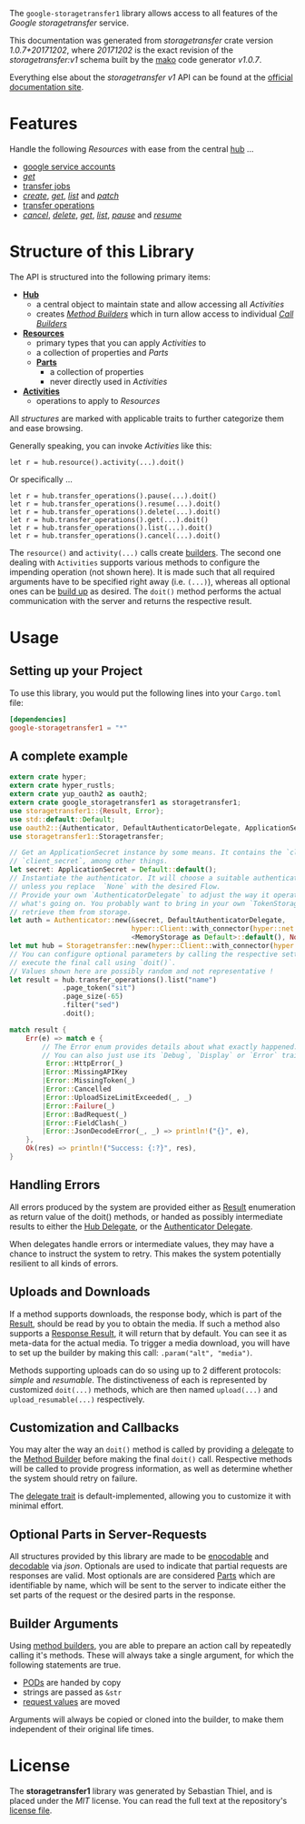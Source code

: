 <!---
DO NOT EDIT !
This file was generated automatically from 'src/mako/api/README.md.mako'
DO NOT EDIT !
-->
The `google-storagetransfer1` library allows access to all features of the *Google storagetransfer* service.

This documentation was generated from *storagetransfer* crate version *1.0.7+20171202*, where *20171202* is the exact revision of the *storagetransfer:v1* schema built by the [mako](http://www.makotemplates.org/) code generator *v1.0.7*.

Everything else about the *storagetransfer* *v1* API can be found at the
[official documentation site](https://cloud.google.com/storage/transfer).
# Features

Handle the following *Resources* with ease from the central [hub](https://docs.rs/google-storagetransfer1/1.0.7+20171202/google_storagetransfer1/struct.Storagetransfer.html) ... 

* [google service accounts](https://docs.rs/google-storagetransfer1/1.0.7+20171202/google_storagetransfer1/struct.GoogleServiceAccount.html)
 * [*get*](https://docs.rs/google-storagetransfer1/1.0.7+20171202/google_storagetransfer1/struct.GoogleServiceAccountGetCall.html)
* [transfer jobs](https://docs.rs/google-storagetransfer1/1.0.7+20171202/google_storagetransfer1/struct.TransferJob.html)
 * [*create*](https://docs.rs/google-storagetransfer1/1.0.7+20171202/google_storagetransfer1/struct.TransferJobCreateCall.html), [*get*](https://docs.rs/google-storagetransfer1/1.0.7+20171202/google_storagetransfer1/struct.TransferJobGetCall.html), [*list*](https://docs.rs/google-storagetransfer1/1.0.7+20171202/google_storagetransfer1/struct.TransferJobListCall.html) and [*patch*](https://docs.rs/google-storagetransfer1/1.0.7+20171202/google_storagetransfer1/struct.TransferJobPatchCall.html)
* [transfer operations](https://docs.rs/google-storagetransfer1/1.0.7+20171202/google_storagetransfer1/struct.TransferOperation.html)
 * [*cancel*](https://docs.rs/google-storagetransfer1/1.0.7+20171202/google_storagetransfer1/struct.TransferOperationCancelCall.html), [*delete*](https://docs.rs/google-storagetransfer1/1.0.7+20171202/google_storagetransfer1/struct.TransferOperationDeleteCall.html), [*get*](https://docs.rs/google-storagetransfer1/1.0.7+20171202/google_storagetransfer1/struct.TransferOperationGetCall.html), [*list*](https://docs.rs/google-storagetransfer1/1.0.7+20171202/google_storagetransfer1/struct.TransferOperationListCall.html), [*pause*](https://docs.rs/google-storagetransfer1/1.0.7+20171202/google_storagetransfer1/struct.TransferOperationPauseCall.html) and [*resume*](https://docs.rs/google-storagetransfer1/1.0.7+20171202/google_storagetransfer1/struct.TransferOperationResumeCall.html)




# Structure of this Library

The API is structured into the following primary items:

* **[Hub](https://docs.rs/google-storagetransfer1/1.0.7+20171202/google_storagetransfer1/struct.Storagetransfer.html)**
    * a central object to maintain state and allow accessing all *Activities*
    * creates [*Method Builders*](https://docs.rs/google-storagetransfer1/1.0.7+20171202/google_storagetransfer1/trait.MethodsBuilder.html) which in turn
      allow access to individual [*Call Builders*](https://docs.rs/google-storagetransfer1/1.0.7+20171202/google_storagetransfer1/trait.CallBuilder.html)
* **[Resources](https://docs.rs/google-storagetransfer1/1.0.7+20171202/google_storagetransfer1/trait.Resource.html)**
    * primary types that you can apply *Activities* to
    * a collection of properties and *Parts*
    * **[Parts](https://docs.rs/google-storagetransfer1/1.0.7+20171202/google_storagetransfer1/trait.Part.html)**
        * a collection of properties
        * never directly used in *Activities*
* **[Activities](https://docs.rs/google-storagetransfer1/1.0.7+20171202/google_storagetransfer1/trait.CallBuilder.html)**
    * operations to apply to *Resources*

All *structures* are marked with applicable traits to further categorize them and ease browsing.

Generally speaking, you can invoke *Activities* like this:

```Rust,ignore
let r = hub.resource().activity(...).doit()
```

Or specifically ...

```ignore
let r = hub.transfer_operations().pause(...).doit()
let r = hub.transfer_operations().resume(...).doit()
let r = hub.transfer_operations().delete(...).doit()
let r = hub.transfer_operations().get(...).doit()
let r = hub.transfer_operations().list(...).doit()
let r = hub.transfer_operations().cancel(...).doit()
```

The `resource()` and `activity(...)` calls create [builders][builder-pattern]. The second one dealing with `Activities` 
supports various methods to configure the impending operation (not shown here). It is made such that all required arguments have to be 
specified right away (i.e. `(...)`), whereas all optional ones can be [build up][builder-pattern] as desired.
The `doit()` method performs the actual communication with the server and returns the respective result.

# Usage

## Setting up your Project

To use this library, you would put the following lines into your `Cargo.toml` file:

```toml
[dependencies]
google-storagetransfer1 = "*"
```

## A complete example

```Rust
extern crate hyper;
extern crate hyper_rustls;
extern crate yup_oauth2 as oauth2;
extern crate google_storagetransfer1 as storagetransfer1;
use storagetransfer1::{Result, Error};
use std::default::Default;
use oauth2::{Authenticator, DefaultAuthenticatorDelegate, ApplicationSecret, MemoryStorage};
use storagetransfer1::Storagetransfer;

// Get an ApplicationSecret instance by some means. It contains the `client_id` and 
// `client_secret`, among other things.
let secret: ApplicationSecret = Default::default();
// Instantiate the authenticator. It will choose a suitable authentication flow for you, 
// unless you replace  `None` with the desired Flow.
// Provide your own `AuthenticatorDelegate` to adjust the way it operates and get feedback about 
// what's going on. You probably want to bring in your own `TokenStorage` to persist tokens and
// retrieve them from storage.
let auth = Authenticator::new(&secret, DefaultAuthenticatorDelegate,
                              hyper::Client::with_connector(hyper::net::HttpsConnector::new(hyper_rustls::TlsClient::new())),
                              <MemoryStorage as Default>::default(), None);
let mut hub = Storagetransfer::new(hyper::Client::with_connector(hyper::net::HttpsConnector::new(hyper_rustls::TlsClient::new())), auth);
// You can configure optional parameters by calling the respective setters at will, and
// execute the final call using `doit()`.
// Values shown here are possibly random and not representative !
let result = hub.transfer_operations().list("name")
             .page_token("sit")
             .page_size(-65)
             .filter("sed")
             .doit();

match result {
    Err(e) => match e {
        // The Error enum provides details about what exactly happened.
        // You can also just use its `Debug`, `Display` or `Error` traits
         Error::HttpError(_)
        |Error::MissingAPIKey
        |Error::MissingToken(_)
        |Error::Cancelled
        |Error::UploadSizeLimitExceeded(_, _)
        |Error::Failure(_)
        |Error::BadRequest(_)
        |Error::FieldClash(_)
        |Error::JsonDecodeError(_, _) => println!("{}", e),
    },
    Ok(res) => println!("Success: {:?}", res),
}

```
## Handling Errors

All errors produced by the system are provided either as [Result](https://docs.rs/google-storagetransfer1/1.0.7+20171202/google_storagetransfer1/enum.Result.html) enumeration as return value of 
the doit() methods, or handed as possibly intermediate results to either the 
[Hub Delegate](https://docs.rs/google-storagetransfer1/1.0.7+20171202/google_storagetransfer1/trait.Delegate.html), or the [Authenticator Delegate](https://docs.rs/yup-oauth2/*/yup_oauth2/trait.AuthenticatorDelegate.html).

When delegates handle errors or intermediate values, they may have a chance to instruct the system to retry. This 
makes the system potentially resilient to all kinds of errors.

## Uploads and Downloads
If a method supports downloads, the response body, which is part of the [Result](https://docs.rs/google-storagetransfer1/1.0.7+20171202/google_storagetransfer1/enum.Result.html), should be
read by you to obtain the media.
If such a method also supports a [Response Result](https://docs.rs/google-storagetransfer1/1.0.7+20171202/google_storagetransfer1/trait.ResponseResult.html), it will return that by default.
You can see it as meta-data for the actual media. To trigger a media download, you will have to set up the builder by making
this call: `.param("alt", "media")`.

Methods supporting uploads can do so using up to 2 different protocols: 
*simple* and *resumable*. The distinctiveness of each is represented by customized 
`doit(...)` methods, which are then named `upload(...)` and `upload_resumable(...)` respectively.

## Customization and Callbacks

You may alter the way an `doit()` method is called by providing a [delegate](https://docs.rs/google-storagetransfer1/1.0.7+20171202/google_storagetransfer1/trait.Delegate.html) to the 
[Method Builder](https://docs.rs/google-storagetransfer1/1.0.7+20171202/google_storagetransfer1/trait.CallBuilder.html) before making the final `doit()` call. 
Respective methods will be called to provide progress information, as well as determine whether the system should 
retry on failure.

The [delegate trait](https://docs.rs/google-storagetransfer1/1.0.7+20171202/google_storagetransfer1/trait.Delegate.html) is default-implemented, allowing you to customize it with minimal effort.

## Optional Parts in Server-Requests

All structures provided by this library are made to be [enocodable](https://docs.rs/google-storagetransfer1/1.0.7+20171202/google_storagetransfer1/trait.RequestValue.html) and 
[decodable](https://docs.rs/google-storagetransfer1/1.0.7+20171202/google_storagetransfer1/trait.ResponseResult.html) via *json*. Optionals are used to indicate that partial requests are responses 
are valid.
Most optionals are are considered [Parts](https://docs.rs/google-storagetransfer1/1.0.7+20171202/google_storagetransfer1/trait.Part.html) which are identifiable by name, which will be sent to 
the server to indicate either the set parts of the request or the desired parts in the response.

## Builder Arguments

Using [method builders](https://docs.rs/google-storagetransfer1/1.0.7+20171202/google_storagetransfer1/trait.CallBuilder.html), you are able to prepare an action call by repeatedly calling it's methods.
These will always take a single argument, for which the following statements are true.

* [PODs][wiki-pod] are handed by copy
* strings are passed as `&str`
* [request values](https://docs.rs/google-storagetransfer1/1.0.7+20171202/google_storagetransfer1/trait.RequestValue.html) are moved

Arguments will always be copied or cloned into the builder, to make them independent of their original life times.

[wiki-pod]: http://en.wikipedia.org/wiki/Plain_old_data_structure
[builder-pattern]: http://en.wikipedia.org/wiki/Builder_pattern
[google-go-api]: https://github.com/google/google-api-go-client

# License
The **storagetransfer1** library was generated by Sebastian Thiel, and is placed 
under the *MIT* license.
You can read the full text at the repository's [license file][repo-license].

[repo-license]: https://github.com/Byron/google-apis-rsblob/master/LICENSE.md
